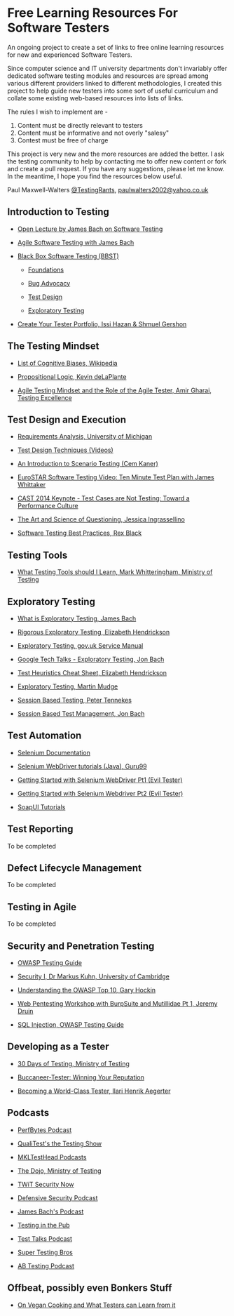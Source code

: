 # Free Learning Resources For Software Testers
An ongoing project to create a set of links to free online learning resources for new and experienced Software Testers.

Since computer science and IT university departments don't invariably offer dedicated software testing modules and resources are spread among various different providers linked to different methodologies, I created this project to help guide new testers into some sort of useful curriculum and collate some existing web-based resources into lists of links.

The rules I wish to implement are -

1. Content must be directly relevant to testers
1. Content must be informative and not overly "salesy"
1. Contest must be free of charge

This project is very new and the more resources are added the better. I ask the testing community to help by contacting me to offer new content or fork and create a pull request. If you have any suggestions, please let me know. In the meantime, I hope you find the resources below useful.

Paul Maxwell-Walters [@TestingRants](https://twitter.com/TestingRants), paulwalters2002@yahoo.co.uk

## Introduction to Testing

* [Open Lecture by James Bach on Software Testing](https://www.youtube.com/watch?v=ILkT_HV9DVU)

* [Agile Software Testing with James Bach](https://www.youtube.com/watch?v=SAhJf36_u5U)

* [Black Box Software Testing (BBST)](http://www.testingeducation.org/BBST/)

  * [Foundations](http://www.testingeducation.org/BBST/foundations/)

  * [Bug Advocacy](http://www.testingeducation.org/BBST/bugadvocacy/)

  * [Test Design](http://www.testingeducation.org/BBST/bugadvocacy/)

  * [Exploratory Testing](http://www.testingeducation.org/BBST/exploratory/)

* [Create Your Tester Portfolio, Issi Hazan & Shmuel Gershon](http://testing.gershon.info/wp-content/uploads/create_your_tester_portfolio_1-1.pdf)

## The Testing Mindset

* [List of Cognitive Biases, Wikipedia](https://en.wikipedia.org/wiki/List_of_cognitive_biases)

* [Propositional Logic, Kevin deLaPlante](https://www.youtube.com/watch?v=qV4htTfow-E&list=PL619166130C21EADA)

* [Agile Testing Mindset and the Role of the Agile Tester, Amir Gharai, Testing Excellence](http://www.testingexcellence.com/agile-testing-mindset-tester-role-agile-team/)

## Test Design and Execution

* [Requirements Analysis, University of Michigan](http://groups.engin.umd.umich.edu/CIS/course.des/cis375/ppt/lec11.ppt)

* [Test Design Techniques (Videos)](https://www.youtube.com/playlist?list=PLc3SzDYhhiGWW0TzISFKqAN_ic8DnZvVc)

* [An Introduction to Scenario Testing (Cem Kaner)](http://www.kaner.com/pdfs/ScenarioIntroVer4.pdf)

* [EuroSTAR Software Testing Video: Ten Minute Test Plan with James Whittaker](https://www.youtube.com/watch?v=QEu3wmgTLqo)

* [CAST 2014 Keynote - Test Cases are Not Testing: Toward a Performance Culture](https://www.youtube.com/watch?v=JLVP_Z5AoyM)

* [The Art and Science of Questioning, Jessica Ingrassellino](https://www.youtube.com/watch?v=-kB7tLlMPFU)

* [Software Testing Best Practices, Rex Black](http://rbcs-us.com/site/assets/files/2389/software_testing_best_practices.pdf)

## Testing Tools

* [What Testing Tools should I Learn, Mark Whitteringham, Ministry of Testing](https://dojo.ministryoftesting.com/lessons/what-tools-should-i-learn)

## Exploratory Testing

* [What is Exploratory Testing, James Bach](http://www.satisfice.com/articles/what_is_et.shtml)

* [Rigorous Exploratory Testing, Elizabeth Hendrickson](http://testobsessed.com/2006/04/rigorous-exploratory-testing/)

* [Exploratory Testing, gov.uk Service Manual](https://www.gov.uk/service-manual/technology/exploratory-testing)

* [Google Tech Talks - Exploratory Testing, Jon Bach](https://www.youtube.com/watch?v=8Y4WCdJRfV4)

* [Test Heuristics Cheat Sheet, Elizabeth Hendrickson](http://testobsessed.com/wp-content/uploads/2011/04/testheuristicscheatsheetv1.pdf)

* [Exploratory Testing, Martin Mudge](https://www.youtube.com/watch?v=0LqmI6BFySM)

* [Session Based Testing, Peter Tennekes](https://vimeo.com/14761201)

* [Session Based Test Management, Jon Bach](http://www.satisfice.com/articles/sbtm.pdf)


## Test Automation

* [Selenium Documentation](http://docs.seleniumhq.org/docs/)

* [Selenium WebDriver tutorials (Java), Guru99](http://www.guru99.com/selenium-tutorial.html)

* [Getting Started with Selenium WebDriver Pt1 (Evil Tester)](https://www.youtube.com/playlist?list=PLrM2ELpRbbu5cWJbRuzpAr6SR40Gb0QHU)

* [Getting Started with Selenium Webdriver Pt2 (Evil Tester)](https://www.youtube.com/playlist?list=PLrM2ELpRbbu4aMGNkA_13cPUJNGA1592t)

* [SoapUI Tutorials](https://www.soapui.org/tutorials.html)

## Test Reporting

To be completed

## Defect Lifecycle Management

To be completed

## Testing in Agile

To be completed

## Security and Penetration Testing

* [OWASP Testing Guide](https://www.owasp.org/index.php/OWASP_Testing_Guide_v4_Table_of_Contents)

* [Security I, Dr Markus Kuhn, University of Cambridge](https://www.cl.cam.ac.uk/teaching/1415/SecurityI/)

* [Understanding the OWASP Top 10, Gary Hockin](https://www.youtube.com/watch?v=qMkiZ3Ehv5M)

* [Web Pentesting Workshop with BurpSuite and Mutillidae Pt 1, Jeremy Druin](https://www.youtube.com/watch?v=rNkR1Joz4eU)

* [SQL Injection, OWASP Testing Guide](https://www.owasp.org/index.php/Testing_for_SQL_Injection_(OTG-INPVAL-005))

## Developing as a Tester

* [30 Days of Testing, Ministry of Testing](https://dojo.ministryoftesting.com/lessons/30-days-of-testing)

* [Buccaneer-Tester: Winning Your Reputation](https://www.youtube.com/watch?v=MKFqwKSon-E)

* [Becoming a World-Class Tester, Ilari Henrik Aegerter](http://www.ebaytechblog.com/2013/01/31/becoming-a-world-class-tester/)

## Podcasts

* [PerfBytes Podcast](http://www.perfbytes.com/)

* [QualiTest's the Testing Show](https://www.qualitestgroup.com/resources/the-testing-show/)

* [MKLTestHead Podcasts](http://www.mkltesthead.com/p/podcasts.html)

* [The Dojo, Ministry of Testing](https://dojo.ministryoftesting.com/series/podcast-series-ministry-of-testing)

* [TWiT Security Now](https://twit.tv/shows/security-now)

* [Defensive Security Podcast](https://defensivesecurity.org/category/podcast/)

* [James Bach's Podcast](http://www.satisfice.com/podcasts.shtml)

* [Testing in the Pub](http://testinginthepub.co.uk/testinginthepub/)

* [Test Talks Podcast](https://joecolantonio.com/testtalks/)

* [Super Testing Bros](https://soundcloud.com/user-813752576-652941214)

* [AB Testing Podcast](http://www.angryweasel.com/ABTesting/)

## Offbeat, possibly even Bonkers Stuff

* [On Vegan Cooking and What Testers can Learn from it](http://testingrants.blogspot.com.au/2017/02/on-vegan-cooking-and-what-testers-can.html)






